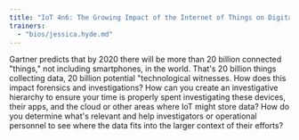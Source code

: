```yaml
---
title: "IoT 4n6: The Growing Impact of the Internet of Things on Digital Forensics"
trainers:
  - "bios/jessica.hyde.md"
---
```

Gartner predicts that by 2020 there will be more than 20 billion connected "things," not including smartphones, in the world. That's 20 billion things collecting data, 20 billion potential "technological witnesses.  How does this impact forensics and investigations?  How can you create an investigative hierarchy to ensure your time is properly spent investigating these devices, their apps, and the cloud  or other areas where IoT might store data? How do you determine what's relevant and help investigators or operational personnel to see where the data fits into the larger context of their efforts?